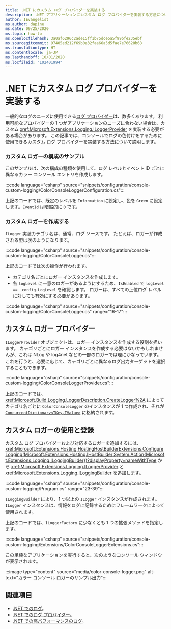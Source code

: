 ```yaml
---
title: .NET にカスタム ログ プロバイダーを実装する
description: .NET アプリケーションにカスタム ログ プロバイダーを実装する方法について説明します。
author: IEvangelist
ms.author: dapine
ms.date: 09/25/2020
ms.topic: how-to
ms.openlocfilehash: 3a0af6296c2ade15ff1b75dce5a5f99bfe235ebf
ms.sourcegitcommit: 97405ed212f69b0a32faa66a5d5fae7e76628b68
ms.translationtype: HT
ms.contentlocale: ja-JP
ms.lasthandoff: 10/01/2020
ms.locfileid: "102401994"
---
```

# <a name="implement-a-custom-logging-provider-in-net"></a>.NET にカスタム ログ プロバイダーを実装する

一般的なログのニーズに使用できる[ログ プロバイダー](logging-providers.md)は、数多くあります。 利用可能なプロバイダーの 1 つがアプリケーションのニーズに合わない場合は、カスタム <xref:Microsoft.Extensions.Logging.ILoggerProvider> を実装する必要がある場合があります。 この記事では、コンソールでログの色付けをするために使用できるカスタム ログ プロバイダーを実装する方法について説明します。

### <a name="sample-custom-logger-configuration"></a>カスタム ロガーの構成のサンプル

このサンプルは、次の構成の種類を使用して、ログ レベルとイベント ID ごとに異なるカラー コンソール エントリを作成します。

:::code language="csharp" source="snippets/configuration/console-custom-logging/ColorConsoleLoggerConfiguration.cs":::

上記のコードでは、既定のレベルを `Information` に設定し、色を `Green` に設定します。`EventId` は暗黙的に `0` です。

### <a name="create-the-custom-logger"></a>カスタム ロガーを作成する

`ILogger` 実装カテゴリ名は、通常、ログ ソースです。 たとえば、ロガーが作成される型は次のようになります。

:::code language="csharp" source="snippets/configuration/console-custom-logging/ColorConsoleLogger.cs":::

上記のコードでは次の操作が行われます。

- カテゴリ名ごとにロガー インスタンスを作成します。
- 各 `logLevel` に一意のロガーがあるようにするため、`IsEnabled` で `logLevel == _config.LogLevel` を確認します。 ロガーは、すべての上位ログ レベルに対しても有効にする必要があります。

:::code language="csharp" source="snippets/configuration/console-custom-logging/ColorConsoleLogger.cs" range="16-17":::

## <a name="custom-logger-provider"></a>カスタム ロガー プロバイダー

`ILoggerProvider` オブジェクトは、ロガー インスタンスを作成する役割を担います。 カテゴリごとにロガー インスタンスを作成する必要はないかもしれませんが、これは NLog や log4net などの一部のロガーでは理にかなっています。 これを行うと、必要に応じて、カテゴリごとに異なるログ出力ターゲットを選択することもできます。

:::code language="csharp" source="snippets/configuration/console-custom-logging/ColorConsoleLoggerProvider.cs":::

上記のコードでは、<xref:Microsoft.Build.Logging.LoggerDescription.CreateLogger%2A> によってカテゴリ名ごとに `ColorConsoleLogger` のインスタンスが 1 つ作成され、それが [`ConcurrentDictionary<TKey,TValue>`](/dotnet/api/system.collections.concurrent.concurrentdictionary-2) に格納されます。

## <a name="usage-and-registration-of-the-custom-logger"></a>カスタム ロガーの使用と登録

カスタム ログ プロバイダーおよび対応するロガーを追加するには、<xref:Microsoft.Extensions.Hosting.HostingHostBuilderExtensions.ConfigureLogging(Microsoft.Extensions.Hosting.IHostBuilder,System.Action{Microsoft.Extensions.Logging.ILoggingBuilder})?displayProperty=nameWithType> から <xref:Microsoft.Extensions.Logging.ILoggerProvider> と <xref:Microsoft.Extensions.Logging.ILoggingBuilder> を追加します。

:::code language="csharp" source="snippets/configuration/console-custom-logging/Program.cs" range="23-39":::

`ILoggingBuilder` により、1 つ以上の `ILogger` インスタンスが作成されます。 `ILogger` インスタンスは、情報をログに記録するためにフレームワークによって使用されます。

上記のコードでは、`ILoggerFactory` に少なくとも 1 つの拡張メソッドを指定します。

:::code language="csharp" source="snippets/configuration/console-custom-logging/Extensions/ColorConsoleLoggerExtensions.cs":::

この単純なアプリケーションを実行すると、次のようなコンソール ウィンドウが表示されます。

:::image type="content" source="media/color-console-logger.png" alt-text="カラー コンソール ロガーのサンプル出力":::

## <a name="see-also"></a>関連項目

- [.NET でのログ](logging.md)。
- [.NET でのログ プロバイダー](logging-providers.md)。
- [.NET での高パフォーマンスのログ](high-performance-logging.md)。
